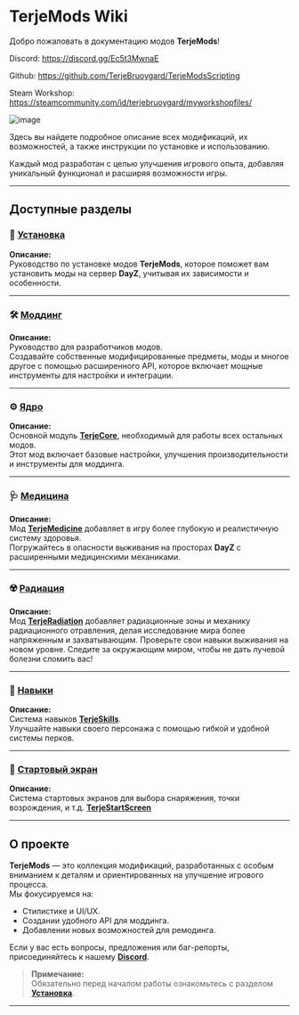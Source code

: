 # TerjeMods Wiki

Добро пожаловать в документацию модов **TerjeMods**!

Discord: https://discord.gg/Ec5t3MwnaE

Github: https://github.com/TerjeBruoygard/TerjeModsScripting

Steam Workshop: https://steamcommunity.com/id/terjebruoygard/myworkshopfiles/

![image](/Wiki/logos/TerjeCore.jpg)

Здесь вы найдете подробное описание всех модификаций, их возможностей, а также инструкции по установке и использованию.

Каждый мод разработан с целью улучшения игрового опыта, добавляя уникальный функционал и расширяя возможности игры.

---

## Доступные разделы

### 📖 [Установка](Install/README.md)  
**Описание:**  
Руководство по установке модов **TerjeMods**, которое поможет вам установить моды  на сервер **DayZ**, учитывая их зависимости и особенности.

---

### 🛠️ [Моддинг](Modding/README.md)  
**Описание:**  
Руководство для разработчиков модов.  
Создавайте собственные модифицированные предметы, моды и многое другое с помощью расширенного API, которое включает мощные инструменты для настройки и интеграции.

---

### ⚙️ [Ядро](Core/README.md)  
**Описание:**  
Основной модуль [**TerjeCore**](https://steamcommunity.com/sharedfiles/filedetails/?id=3359676785), необходимый для работы всех остальных модов.  
Этот мод включает базовые настройки, улучшения производительности и инструменты для моддинга.

---

### 🩺 [Медицина](Medicine/README.md)  
**Описание:**  
Мод [**TerjeMedicine**](https://steamcommunity.com/sharedfiles/filedetails/?id=3359677479) добавляет в игру более глубокую и реалистичную систему здоровья.  
Погружайтесь в опасности выживания на просторах **DayZ** с расширенными медицинскими механиками.

---

### ☢️ [Радиация](Radiation/README.md)  
**Описание:**  
Мод [**TerjeRadiation**](https://steamcommunity.com/sharedfiles/filedetails/?id=3370455714) добавляет радиационные зоны и механику радиационного отравления, делая исследование мира более напряженным и захватывающим.
Проверьте свои навыки выживания на новом уровне. Следите за окружающим миром, чтобы не дать лучевой болезни сломить вас!

---

### 🌟 [Навыки](Skills/README.md)
**Описание:**  
Система навыков [**TerjeSkills**](https://steamcommunity.com/sharedfiles/filedetails/?id=3359678303).  
Улучшайте навыки своего персонажа с помощью гибкой и удобной системы перков.

---

### 📔 [Стартовый экран](StartScreen/README.md)
**Описание:**  
Система стартовых экранов для выбора снаряжения, точки возрождения, и т.д. 
[**TerjeStartScreen**](https://steamcommunity.com/sharedfiles/filedetails/?id=3480182332)

---

## О проекте

**TerjeMods** — это коллекция модификаций, разработанных с особым вниманием к деталям и ориентированных на улучшение игрового процесса.  
Мы фокусируемся на:  
- Стилистике и UI/UX.  
- Создании удобного API для моддинга.  
- Добавлении новых возможностей для ремодинга.

Если у вас есть вопросы, предложения или баг-репорты, присоединяйтесь к нашему [**Discord**](https://discord.gg/Ec5t3MwnaE).

> **Примечание:**  
Обязательно перед началом работы ознакомьтесь с разделом [**Установка**](Install/README.md).

---
